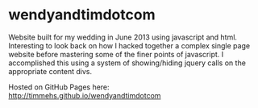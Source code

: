 wendyandtimdotcom
=================

Website built for my wedding in June 2013 using javascript and html.  Interesting to 
look back on how I hacked together a complex single page website before mastering some
of the finer points of javascript.  I accomplished this using a system of showing/hiding
jquery calls on the appropriate content divs.

Hosted on GitHub Pages here: http://timmehs.github.io/wendyandtimdotcom
